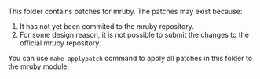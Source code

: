 This folder contains patches for mruby. The patches may exist because:

1. It has not yet been commited to the mruby repository.
2. For some design reason, it is not possible to submit the changes to the official mruby repository.

You can use `make applypatch` command to apply all patches in this folder to the mruby module.
